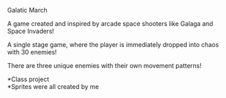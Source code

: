 Galatic March

A game created and inspired by arcade space shooters like Galaga and Space Invaders!

A single stage game, where the player is immediately dropped into chaos with 30 enemies!

There are three unique enemies with their own movement patterns!


*Class project <br>
*Sprites were all created by me
